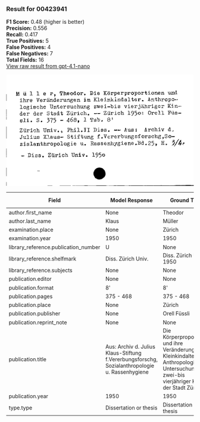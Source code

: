 ### Result for 00423941
**F1 Score:** 0.48 (higher is better)<br>**Precision:** 0.556<br>**Recall:** 0.417<br>**True Positives:** 5<br>**False Positives:** 4<br>**False Negatives:** 7<br>**Total Fields:** 16<br>[View raw result from gpt-4.1-nano](https://github.com/RISE-UNIBAS/humanities_data_benchmark/blob/main/results/2025-09-02/T0162/request_T0162_00423941.json)

<img src="https://github.com/RISE-UNIBAS/humanities_data_benchmark/blob/main/benchmarks/zettelkatalog/images/00423941.jpg?raw=true" alt="00423941" width="600px">

| Field | Model Response | Ground Truth | Fuzzy Score | Match |
|-------|----------------|--------------|-------------|-------|
| author.first_name | None | Theodor | 0.000 | ❌ |
| author.last_name | Klaus | Müller | 0.182 | ❌ |
| examination.place | None | Zürich | 0.000 | ❌ |
| examination.year | 1950 | 1950 | 1.000 | ✅ |
| library_reference.publication_number | U | None | 0.000 | ❌ |
| library_reference.shelfmark | Diss. Zürich Univ. | Diss. Zürich Univ. 1950 | 0.878 | ❌ |
| library_reference.subjects | None | None | 1.000 | ✅ |
| publication.editor | None | None | 1.000 | ✅ |
| publication.format | 8' | 8' | 1.000 | ✅ |
| publication.pages | 375 - 468 | 375 - 468 | 1.000 | ✅ |
| publication.place | None | Zürich | 0.000 | ❌ |
| publication.publisher | None | Orell Füssli | 0.000 | ❌ |
| publication.reprint_note | None | None | 1.000 | ✅ |
| publication.title | Aus: Archiv d. Julius Klaus-Stiftung f.Vererbungsforschg, Sozialanthropologie u. Rassenhygiene | Die Körperproportionen und ihre Veränderungen im Kleinkindalter. Anthropologische Untersuchung zwei-bis vierjähriger Kinder der Stadt Zürich. | 0.357 | ❌ |
| publication.year | 1950 | 1950 | 1.000 | ✅ |
| type.type | Dissertation or thesis | Dissertation or thesis | 1.000 | ✅ |
